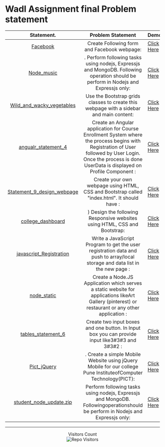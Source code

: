 # Wadl Assignment final Problem statement

| Statement. | Problem Statement  | Demo |
| :--------------:  | :--------------: | :-------------- |
|[Facebook](Facebook)|Create Following form and Facebook webpage:| [Click Here](https://youtu.be/XMbHb4rx9yU]) |
|[Node_music](Music_node)|. Perform following tasks using nodejs, Expressjs and MongoDB. Following operation should be perform in Nodejs and Expressjs only:| [Click Here](https://github.com/Mahesh33217/wadl_assigment_imp/tree/f60eb9f2d901fd9ff5ea0a17fa41223ed0223993/Music_node) |
|[Wild_and_wacky_vegetables](Wild_and_wacky_vegetables)| Use the Bootstrap grids classes to create this webpage with a sidebar and main content: | [Click Here](https://youtu.be/_lKXucS4iOc)
|[angualr_statement_4](angualr_statement_4)| Create an Angular application for Course Enrollment System where the process begins with Registration of User followed by User Login. Once the process is done UserData is displayed on Profile Component :| [Click Here](https://youtu.be/De0V1kg_wUs)
|[Statement_9_design_webpage](Statement_9_design_webpage)|Create your own webpage using HTML, CSS and Bootstrap called "index.html". It should have :| [Click Here](https://youtu.be/uBNE3kd4_io) |
|[college_dashboard](college_dashboard)|) Design the following Responsive websites using HTML, CSS and Bootstrap:| [Click Here](https://youtu.be/_z0_t4PDOXM) |
|[javascript_Registration](javascript_Registration)|Write a JavaScript Program to get the user registration data and push to array/local storage and data list in the new page : | [Click Here](https://youtu.be/2_EzmlIySKk) |
|[node_static](node_static)|Create a Node.JS Application which serves a static website for applications likeArt Gallery (pinterest) or restaurant or any other application :| [Click Here](https://youtu.be/6DXTUSz7PMQ) |
|[tables_statement_6](tables_statement_6) | Create two input boxes and one button. In Input box you can provide input like3#3#3 and 3#3#2 : | [Click Here](https://youtu.be/_Q53TUwiqDQ) |
|[Pict_jQuery](Pict_jQuery)|. Create a simple Mobile Website using jQuery Mobile for our college Pune InstituteofComputer Technology(PICT):|[Click Here](https://github.com/Mahesh33217/wadl_assigment_imp/tree/f60eb9f2d901fd9ff5ea0a17fa41223ed0223993/Pict_jQuery)|
|[student_node_update.zip](student_node_update.zip)|Perform following tasks using nodejs, Expressjs and MongoDB. Followingoperationshould be perform in Nodejs and Expressjs only:|[Click Here](https://github.com/Mahesh33217/wadl_assigment_imp/blob/f60eb9f2d901fd9ff5ea0a17fa41223ed0223993/student_node_update.zip)|
<hr>
<p align='center'>Visitors Count <br><img align="center" alt="Repo Visitors" src="https://profile-counter.glitch.me/wadl_assigment_imp/count.svg"/></p>
